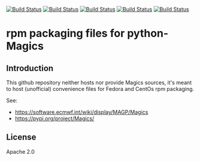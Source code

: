 [![Build Status](https://simc.arpae.it/moncic-ci/python-Magics-rpm/rocky8.png)](https://simc.arpae.it/moncic-ci/python-Magics-rpm/)
[![Build Status](https://simc.arpae.it/moncic-ci/python-Magics-rpm/rocky9.png)](https://simc.arpae.it/moncic-ci/python-Magics-rpm/)
[![Build Status](https://simc.arpae.it/moncic-ci/python-Magics-rpm/fedora38.png)](https://simc.arpae.it/moncic-ci/python-Magics-rpm/)
[![Build Status](https://simc.arpae.it/moncic-ci/python-Magics-rpm/fedora40.png)](https://simc.arpae.it/moncic-ci/python-Magics-rpm/)
[![Build Status](https://copr.fedorainfracloud.org/coprs/simc/stable/package/Magics/status_image/last_build.png)](https://copr.fedorainfracloud.org/coprs/simc/stable/package/python-Magics/)

# rpm packaging files for python-Magics


## Introduction


This github repository neither hosts nor provide Magics sources, it's meant to
host (unofficial) convenience files for Fedora and CentOs rpm packaging.

See:
 * https://software.ecmwf.int/wiki/display/MAGP/Magics
 * https://pypi.org/project/Magics/

## License

Apache 2.0
